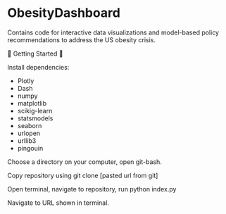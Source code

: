 # ObesityDashboard
Contains code for interactive data visualizations and model-based policy recommendations to address the US obesity crisis.

🤘 Getting Started 🤘

Install dependencies:
* Plotly
* Dash
* numpy
* matplotlib
* scikig-learn
* statsmodels
* seaborn
* urlopen
* urllib3
* pingouin

Choose a directory on your computer, open git-bash.

Copy repository using git clone [pasted url from git]

Open terminal, navigate to repository, run python index.py

Navigate to URL shown in terminal.
